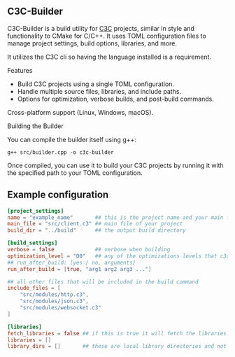 ## C3C-Builder

C3C-Builder is a build utility for [C3C](https://c3-lang.org/) projects, similar in style and functionality to CMake for C/C++.
It uses TOML configuration files to manage project settings, build options, libraries, and more.

It utilizes the C3C cli so having the language installed is a requirement.

Features
- Build C3C projects using a single TOML configuration.
- Handle multiple source files, libraries, and include paths.
- Options for optimization, verbose builds, and post-build commands.

Cross-platform support (Linux, Windows, macOS).

Building the Builder

You can compile the builder itself using g++:
```
g++ src/builder.cpp -o c3c-builder
```

Once compiled, you can use it to build your C3C projects by running it with the specified path to your TOML configuration. 

## Example configuration
```toml
[project_settings]
name = "example_name"       ## this is the project name and your main file will be built to this 
main_file = "src/client.c3" ## main file of your project 
build_dir = "../build"      ## the output build directory 

[build_settings]
verbose = false             ## verbose when building    
optimization_level = "O0"   ## any of the optimizations levels that c3c provides
## run_after_build: [yes / no, arguments]
run_after_build = [true, "arg1 arg2 arg3 ..."] 

## all other files that will be included in the build command 
include_files = [ 
    "src/modules/http.c3",
    "src/modules/json.c3",
    "src/modules/websocket.c3"
]

[libraries]
fetch_libraries = false ## if this is true it will fetch the libraries provided in the libraries array
libraries = [] 
library_dirs = []       ## these are local library directories and not global 
```
